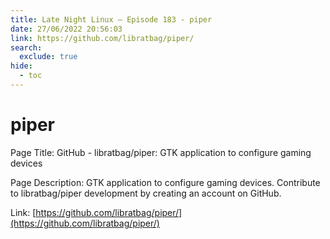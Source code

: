 ```yaml
---
title: Late Night Linux – Episode 183 - piper
date: 27/06/2022 20:56:03
link: https://github.com/libratbag/piper/
search:
  exclude: true
hide:
  - toc
---
```


# piper

Page Title: GitHub - libratbag/piper: GTK application to configure gaming devices

Page Description: GTK application to configure gaming devices. Contribute to libratbag/piper development by creating an account on GitHub. 

Link: [https://github.com/libratbag/piper/](https://github.com/libratbag/piper/)